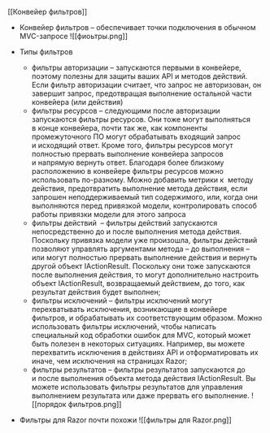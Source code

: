 [[Конвейер фильтров]]

- Конвейер фильтров – обеспечивает точки подключения в обычном MVC-запросе
![[фиоьтры.png]]

- Типы фильтров
	- фильтры авторизации – запускаются первыми в конвейере, поэтому полезны для защиты ваших API и методов действий. Если фильтр авторизации считает, что запрос не авторизован, он завершит запрос, предотвращая выполнение остальной части конвейера (или действия)
	- фильтры ресурсов – следующими после авторизации запускаются фильтры ресурсов. Они тоже могут выполняться в конце конвейера, почти так же, как компоненты промежуточного ПО могут обрабатывать входящий запрос и исходящий ответ. Кроме того, фильтры ресурсов могут полностью прервать выполнение конвейера запросов и напрямую вернуть ответ. Благодаря более близкому расположению в конвейере фильтры ресурсов можно использовать по-разному. Можно добавить метрики к  методу действия, предотвратить выполнение метода действия, если запрошен неподдерживаемый тип содержимого, или, когда они выполняются перед привязкой модели, контролировать способ работы привязки модели для этого запроса
	- фильтры действий  – фильтры действий запускаются непосредственно до и после выполнения метода действия. Поскольку привязка модели уже произошла, фильтры действий позволяют управлять аргументами метода – до выполнения – или могут полностью прервать выполнение действия и вернуть другой объект IActionResult. Поскольку они тоже запускаются после выполнения действия, то могут дополнительно настроить объект IActionResult, возвращаемый действием, до того, как результат действия будет выполнен; 
	- фильтры исключений – фильтры исключений могут перехватывать исключения, возникающие в конвейере фильтров, и обрабатывать их соответствующим образом. Можно использовать фильтры исключений, чтобы написать специальный код обработки ошибок для MVC, который может быть полезен в некоторых ситуациях. Например, вы можете перехватить исключения в действиях API и отформатировать их иначе, чем исключения на страницах Razor; 
	- фильтры результатов – фильтры результатов запускаются до и после выполнения объекта метода действия IActionResult. Вы можете использовать фильтры результатов для управления выполнением результата или даже прервать его выполнение.
![[порядок фильтров.png]]

- Фильтры для Razor почти похожи
![[фильтры для Razor.png]]